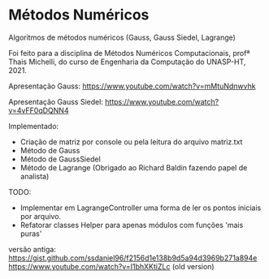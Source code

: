 # Métodos Numéricos
Algoritmos de métodos numéricos (Gauss, Gauss Siedel, Lagrange)

Foi feito para a disciplina de Métodos Numéricos Computacionais, profª Thais Michelli, do curso de Engenharia da Computação do UNASP-HT, 2021.<br>

Apresentação Gauss: https://www.youtube.com/watch?v=mMtuNdnwvhk

Apresentação Gauss Siedel: https://www.youtube.com/watch?v=4vFF0qDQNN4

Implementado:
- Criação de matriz por console ou pela leitura do arquivo matriz.txt
- Método de Gauss
- Método de GaussSiedel
- Método de Lagrange (Obrigado ao Richard Baldin fazendo papel de analista)

TODO:
+ Implementar em LagrangeController uma forma de ler os pontos iniciais por arquivo.
+ Refatorar classes Helper para apenas módulos com funções 'mais puras'


versão antiga:<br>
https://gist.github.com/ssdaniel96/f2156d1e138b9d5a94d3969b271a894e<br>
https://www.youtube.com/watch?v=I1bhXKtiZLc (old version)

